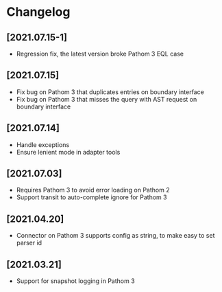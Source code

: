 # Changelog

## [2021.07.15-1]
- Regression fix, the latest version broke Pathom 3 EQL case

## [2021.07.15]
- Fix bug on Pathom 3 that duplicates entries on boundary interface
- Fix bug on Pathom 3 that misses the query with AST request on boundary interface

## [2021.07.14]
- Handle exceptions
- Ensure lenient mode in adapter tools

## [2021.07.03]
- Requires Pathom 3 to avoid error loading on Pathom 2
- Support transit to auto-complete ignore for Pathom 3

## [2021.04.20]
- Connector on Pathom 3 supports config as string, to make easy to set parser id

## [2021.03.21]
- Support for snapshot logging in Pathom 3

